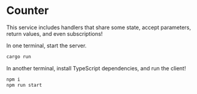 # Counter

This service includes handlers that share some state, accept parameters, return values, and even
subscriptions!

In one terminal, start the server.

```sh
cargo run
```

In another terminal, install TypeScript dependencies, and run the client!

```sh
npm i
npm run start
```
